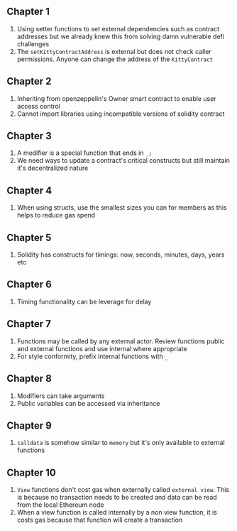Chapter 1
----
1. Using setter functions to set external dependencies such as contract addresses but we already knew this from solving damn vulnerable defi challenges
2. The `setKittyContractAddress` is external but does not check caller permissions. Anyone can change the address of the `KittyContract`

Chapter 2
---
1. Inheriting from openzeppelin's Owner smart contract to enable user access control
2. Cannot import libraries using incompatible versions of solidity contract

Chapter 3
---
1. A modifier is a special function that ends in `_;`
2. We need ways to update a contract's critical constructs but still maintain it's decentralized nature

Chapter 4
---
1. When using structs, use the smallest sizes you can for members as this helps to reduce gas spend

Chapter 5
---
1. Solidity has constructs for timings: now, seconds, minutes, days, years etc

Chapter 6
---
1. Timing functionality can be leverage for delay

Chapter 7
---
1. Functions may be called by any external actor. Review functions public and external functions and use internal where appropriate
2. For style conformity, prefix internal functions with `_`

Chapter 8
---
1. Modifiers can take arguments
2. Public variables can be accessed via inheritance

Chapter 9
---
1. `calldata` is somehow similar to `memory` but it's only available to external functions

Chapter 10
---
1. `View` functions don't cost gas when externally called `external view`. This is because no transaction needs to be created and data can be read from the local Ethereum node
2. When a view function is called internally by a non view function, it is costs gas because that function will create a transaction